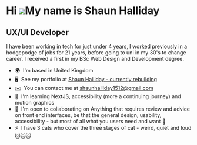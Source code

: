 Hi ![](https://user-images.githubusercontent.com/18350557/176309783-0785949b-9127-417c-8b55-ab5a4333674e.gif)My name is Shaun Halliday
======================================================================================================================================

UX/UI Developer
---------------

I have been working in tech for just under 4 years, I worked previously in a hodgepodge of jobs for 21 years, before going to uni in my 30's to change career. I received a first in my BSc Web Design and Development degree.

* 🌍  I'm based in United Kingdom
* 🖥️  See my portfolio at [Shaun Halliday - currently rebuilding](http://www.shaunhalliday.co.uk)
* ✉️  You can contact me at [shaunhalliday1512@gmail.com](mailto:shaunhalliday1512@gmail.com)
* 🧠  I'm learning NextJS, accessibility (more a continuing journey) and motion graphics
* 🤝  I'm open to collaborating on Anything that requires review and advice on front end interfaces, be that the general design, usability, accessibility - but most of all what you users need and want 🫡
* ⚡  I have 3 cats who cover the three stages of cat - weird, quiet and loud 🐱🐱🐱
